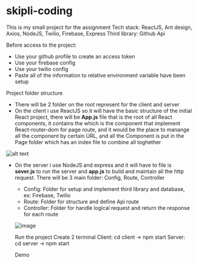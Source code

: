# skipli-coding
This is my small project for the assignment 
Tech stack: ReactJS, Ant design, Axios, NodeJS, Twilio, Firebase, Express
Third library: Github Api

Before access to the project:
- Use your github profile to create an access token
- Use your firebase config
- Use your twilio config
- Paste all of the information to relative environment variable have been setup

Project folder structure
- There will be 2 folder on the root represent for the client and server
- On the client i use ReactJS so it will have the basic structure of the initial React project, there will be **App.js** file that is the root of all React components, it contains the <RootRouter> which is the component that implement React-router-dom for page route, and it would be the place to manange all the component by certain URL, and all the Component is put in the Page folder which has an index file to combine all toghether
  
![alt text](https://user-images.githubusercontent.com/67794875/217316128-9fa7414f-6a99-420e-955c-6d1384148bee.png)
  
- On the server i use NodeJS and express and it will have to file is **sever.js** to run the server and **app.js** to build and maintain all the http request. There will be 3 main folder: Config, Route, Controller
  + Config: Folder for setup and implement third library and database, ex: Firebase, Twilio
  + Route: Folder for structure and define Api route
  + Controller: Folder for handle logical request and return the response for each route
  
  ![image](https://user-images.githubusercontent.com/67794875/217317698-05b22efd-a350-4b49-b837-88113ff2a3cd.png)
  
  Run the project
  Create 2 terminal
  Client: cd client -> npm start
  Server: cd server -> npm start

  Demo
  
